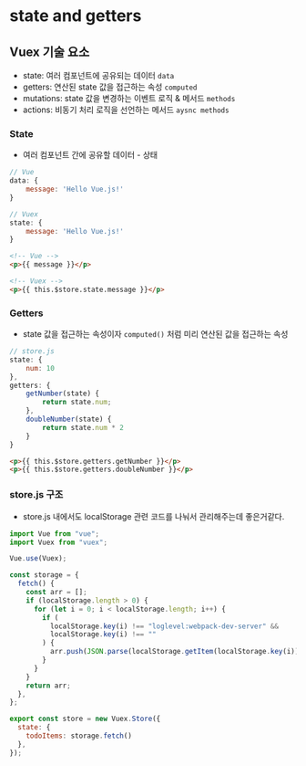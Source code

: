 # state and getters

## Vuex 기술 요소

- state: 여러 컴포넌트에 공유되는 데이터 `data`
- getters: 연산된 state 값을 접근하는 속성 `computed`
- mutations: state 값을 변경하는 이벤트 로직 & 메서드 `methods`
- actions: 비동기 처리 로직을 선언하는 메서드 `aysnc methods`

 ### State

 - 여러 컴포넌트 간에 공유할 데이터 - 상태

```javascript
// Vue
data: {
    message: 'Hello Vue.js!'
}

// Vuex
state: {
    message: 'Hello Vue.js!'
}
```

```html
<!-- Vue -->
<p>{{ message }}</p>

<!-- Vuex -->
<p>{{ this.$store.state.message }}</p>
```

### Getters

- state 값을 접근하는 속성이자 `computed()` 처럼 미리 연산된 값을 접근하는 속성

```javascript
// store.js
state: {
    num: 10
},
getters: {
    getNumber(state) {
        return state.num;
    },
    doubleNumber(state) {
        return state.num * 2
    }
}
```

```html
<p>{{ this.$store.getters.getNumber }}</p>
<p>{{ this.$store.getters.doubleNumber }}</p>
```

### store.js 구조

- store.js 내에서도 localStorage 관련 코드를 나눠서 관리해주는데 좋은거같다.

```javascript
import Vue from "vue";
import Vuex from "vuex";

Vue.use(Vuex);

const storage = {
  fetch() {
    const arr = [];
    if (localStorage.length > 0) {
      for (let i = 0; i < localStorage.length; i++) {
        if (
          localStorage.key(i) !== "loglevel:webpack-dev-server" &&
          localStorage.key(i) !== ""
        ) {
          arr.push(JSON.parse(localStorage.getItem(localStorage.key(i))));
        }
      }
    }
    return arr;
  },
};

export const store = new Vuex.Store({
  state: {
    todoItems: storage.fetch()
  },
});

```